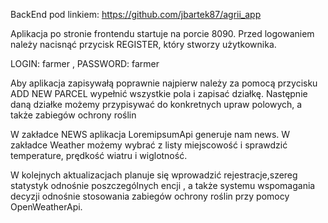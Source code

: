 BackEnd pod linkiem: https://github.com/jbartek87/agrii_app

Aplikacja po stronie frontendu startuje na porcie 8090. Przed logowaniem należy nacisnąć przycisk REGISTER, 
który stworzy użytkownika.

LOGIN: farmer , PASSWORD: farmer

Aby aplikacja zapisywałą poprawnie najpierw należy za pomocą przycisku ADD NEW PARCEL wypełnić wszystkie pola i zapisać
działkę. Następnie daną działke możemy przypisywać do konkretnych upraw polowych, a także zabiegów ochrony roślin

W zakładce NEWS aplikacja LoremipsumApi generuje nam news.
W zakładce Weather możemy wybrać z listy miejscowość i sprawdzić temperature, prędkość wiatru i wiglotność.

W kolejnych aktualizacjach planuje się wprowadzić rejestracje,szereg statystyk odnośnie poszczególnych encji , a także systemu wspomagania decyzji 
odnośnie stosowania zabiegów ochrony roślin przy pomocy OpenWeatherApi.
